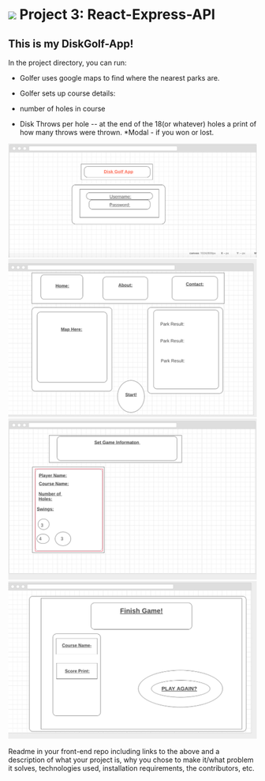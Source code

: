 # ![](https://ga-dash.s3.amazonaws.com/production/assets/logo-9f88ae6c9c3871690e33280fcf557f33.png) Project 3: React-Express-API


## This is my DiskGolf-App!

In the project directory, you can run:
 - Golfer uses google maps to find where the nearest parks are.

- Golfer sets up course details:
- number of holes in course
- Disk Throws per hole
-- at the end of the 18(or whatever) holes a print of how many throws were thrown. *Modal - if you won or lost.

![alt text](/images/1Login.png "Logo Title Text 1")
![alt text](/images/2Welcome.png "Logo Title Text 1")
![alt text](/images/3Set-up.png "Logo Title Text 1")
![alt text](/images/4Finish.png "Logo Title Text 1")

Readme in your front-end repo including links to the above and a description of what your project is, why you chose to make it/what problem it solves, technologies used, installation requirements, the contributors, etc.
